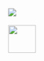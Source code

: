 <!-- Test 

<br>

<div>
<img src="https://img.shields.io/static/v1?label=Overview&message=vanjeilson&color=0073cc&style=for-the-badge&logo=GitHub" > 
</div>

<hr>

<a href="https://www.linkedin.com/in/vanjeilson/">
  <img align="left" width="24px" src="https://cdn.jsdelivr.net/npm/simple-icons@v3/icons/linkedin.svg"  />
</a>

-->

<!-- Test -->

<br>
<br>


<div>
<img align="left"  src="https://img.shields.io/static/v1?label=Vanjeilson&message=linkedin&color=0073cc&style=for-the-badge&logo=GitHub" > 
</div>

<br>
<br>

<div>
<a href="https://www.linkedin.com/in/vanjeilson/">
  <img align="left" width="56px" src="https://cdn.jsdelivr.net/npm/simple-icons@v3/icons/linkedin.svg"  />
</a>
</div>

<br>
<br>
